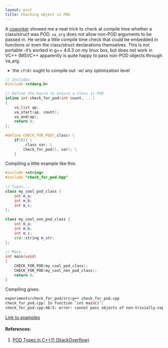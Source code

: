 ```yaml
---
layout: post
title: Checking object is POD
---
```


A [coworker](https://twitter.com/daveisangry) showed me a neat trick to check at compile time whether a class/struct was POD.  `va_arg` does not allow non-POD arguments to be passed in.  He wrote a little compile time check that could be embedded in functions or even the class/struct declarations themselves.  This is not portable -it’s worked in g++ 4.6.3 on my linux box, but does not work in VC++ (MSVC++ apparently is quite happy to pass non-POD objects through va_arg.

- the `if(0)` ought to compile out -w/ any optimization level

```cpp
// Includes
#include <stdarg.h>
  
// Define the macro to ensure a class is POD
inline int check_for_pod(int count, ...)
{
    va_list ap;
    va_start(ap, count);
    va_end(ap);
    return 0;
};
  
#define CHECK_FOR_POD(_class) \
    if(0){ \
        _class var; \
        check_for_pod(1, var); \
    }

```

Compiling a little example like this:

```cpp
#include <string>
#include "check_for_pod.hpp"
  
// Types...
class my_cool_pod_class {
    int m_a;
    int m_b;
    int m_c;
};
  
class my_cool_non_pod_class {
    int m_a;
    int m_b;
    int m_c;
    std::string m_str;
};
  
// Main...
int main(void)
{
    CHECK_FOR_POD(my_cool_pod_class);
    CHECK_FOR_POD(my_cool_non_pod_class);
    return 0;
}
```

Compiling gives:


```sh
experiments/check_for_pod/src>g++ check_for_pod.cpp
check_for_pod.cpp: In function ‘int main()’:
check_for_pod.cpp:46:5: error: cannot pass objects of non-trivially-copyable type ‘class my_cool_non_pod_class’ through ‘...’
```

[Link to examples](https://github.com/tinselcity/experiments/tree/master/check_for_pod)

#### References:

1. [POD Types in C++11 (StackOverflow)](https://stackoverflow.com/questions/4178175/what-are-aggregates-and-pods-and-how-why-are-they-special/7189821#7189821)
